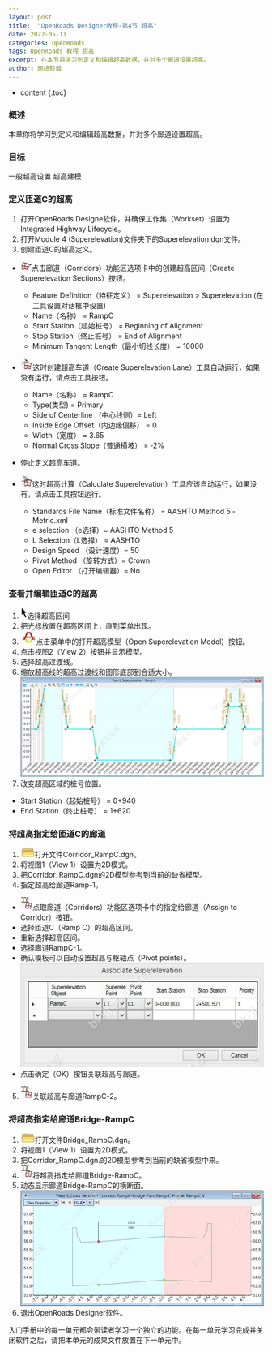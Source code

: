 ```yaml
---
layout: post
title:  "OpenRoads Designer教程-第4节 超高"
date: 2022-05-11
categories: OpenRoads
tags: OpenRoads 教程 超高
excerpt: 在本节将学习到定义和编辑超高数据，并对多个廊道设置超高。
author: 网络转载
---
```

* content
{:toc}

### 概述 
本章你将学习到定义和编辑超高数据，并对多个廊道设置超高。
 
### 目标
一般超高设置 
超高建模

### 定义匝道C的超高
1. 打开OpenRoads Designe软件，并确保工作集（Workset）设置为Integrated Highway Lifecycle。
2. 打开Module 4 (Superelevation)文件夹下的Superelevation.dgn文件。
3. 创建匝道C的超高定义。
- ![](/img/2022/2022-09-09-09-06-44.png)点击廊道（Corridors）功能区选项卡中的创建超高区间（Create Superelevation Sections）按钮。
  - Feature Definition（特征定义） = Superelevation > Superelevation (在工具设置对话框中设置)
  - Name（名称） = RampC
  - Start Station（起始桩号） = Beginning of Alignment
  - Stop Station（终止桩号） = End of Alignment
  - Minimum Tangent Length（最小切线长度） = 10000
- ![](/img/2022/2022-09-09-09-06-58.png)这时创建超高车道（Create Superelevation Lane）工具自动运行，如果没有运行，请点击工具按钮。
  - Name（名称） = RampC
  - Type(类型) = Primary
  - Side of Centerline （中心线侧）= Left
  - Inside Edge Offset（内边缘偏移） = 0
  - Width（宽度） = 3.65
  - Normal Cross Slope（普通横坡） = ‐2%

- 停止定义超高车道。
- ![](/img/2022/2022-09-09-09-07-10.png)这时超高计算（Calculate Superelevation）工具应该自动运行，如果没有，请点击工具按钮运行。
  - Standards File Name（标准文件名称） = AASHTO Method 5 ‐ Metric.xml
  - e selection （e选择）= AASHTO Method 5
  - L Selection（L选择） = AASHTO
  - Design Speed （设计速度）= 50
  - Pivot Method （旋转方式）= Crown
  - Open Editor （打开编辑器）= No

### 查看并编辑匝道C的超高 
1. ![](/img/2022/2022-09-09-09-07-20.png)选择超高区间
2. 把光标放置在超高区间上，直到菜单出现。 
3. ![](/img/2022/2022-09-09-09-07-32.png)点击菜单中的打开超高模型（Open Superelevation Model）按钮。
4. 点击视图2（View 2）按钮并显示模型。 
5. 选择超高过渡线。 
6. 缩放超高线的超高过渡线和图形底部到合适大小。
![](/img/2022/2022-09-09-09-04-36.png)   
7. 改变超高区域的桩号位置。 
- Start Station（起始桩号） = 0+940 
- End Station（终止桩号） = 1+620
 
### 将超高指定给匝道C的廊道
1. ![](/img/2022/2022-09-09-09-07-46.png)打开文件Corridor_RampC.dgn。
2. 将视图1（View 1）设置为2D模式。
3. 把Corridor_RampC.dgn的2D模型参考到当前的缺省模型。
4. 指定超高给廊道Ramp-1。
- ![](/img/2022/2022-09-09-09-07-56.png)点取廊道（Corridors）功能区选项卡中的指定给廊道（Assign to Corridor）按钮。
- 选择匝道C（Ramp C）的超高区间。
- 重新选择超高区间。
- 选择廊道RampC-1。
- 确认模板可以自动设置超高与枢轴点（Pivot points）。
![](/img/2022/2022-09-09-09-05-04.png)   
- 点击确定（OK）按钮关联超高与廊道。
5. ![](/img/2022/2022-09-09-09-09-31.png)关联超高与廊道RampC-2。

### 将超高指定给廊道Bridge-RampC 
1. ![](/img/2022/2022-09-09-09-09-54.png)打开文件Bridge_RampC.dgn。
2. 将视图1（View 1）设置为2D模式。 
3. 把Corridor_RampC.dgn.的2D模型参考到当前的缺省模型中来。 
4. ![](/img/2022/2022-09-09-09-10-02.png)将超高指定给廊道Bridge-RampC。 
5. 动态显示廊道Bridge-RampC的横断面。
![](/img/2022/2022-09-09-09-05-17.png)   
6. 退出OpenRoads Designer软件。
 
入门手册中的每一单元都会带读者学习一个独立的功能。在每一单元学习完成并关闭软件之后，请把本单元的成果文件放置在下一单元中。